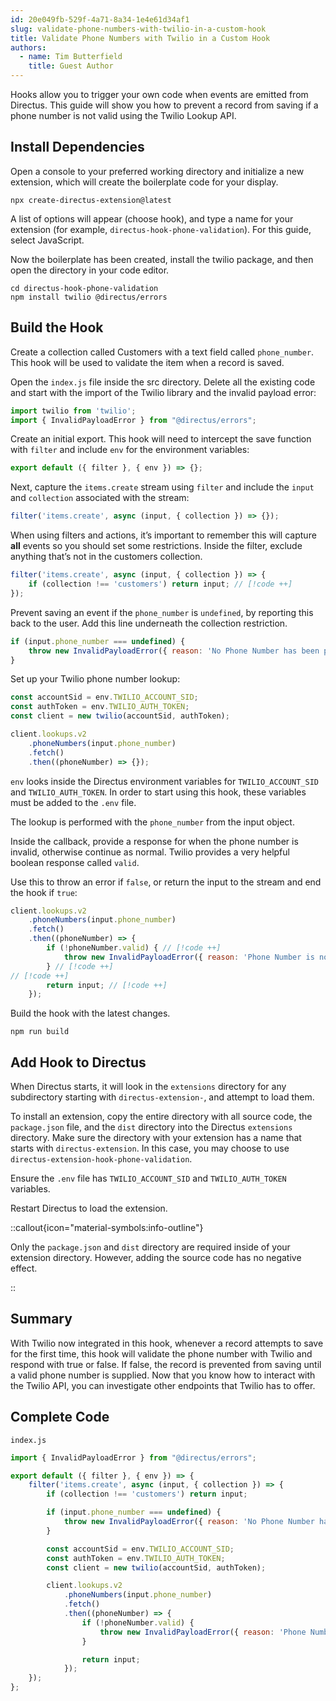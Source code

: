 ```yaml
---
id: 20e049fb-529f-4a71-8a34-1e4e61d34af1
slug: validate-phone-numbers-with-twilio-in-a-custom-hook
title: Validate Phone Numbers with Twilio in a Custom Hook
authors: 
  - name: Tim Butterfield
    title: Guest Author
---
```

Hooks allow you to trigger your own code when events are emitted from Directus. This guide will show you how to prevent
a record from saving if a phone number is not valid using the Twilio Lookup API.

## Install Dependencies

Open a console to your preferred working directory and initialize a new extension, which will create the boilerplate
code for your display.

```shell
npx create-directus-extension@latest
```

A list of options will appear (choose hook), and type a name for your extension (for example,
`directus-hook-phone-validation`). For this guide, select JavaScript.

Now the boilerplate has been created, install the twilio package, and then open the directory in your code editor.

```
cd directus-hook-phone-validation
npm install twilio @directus/errors
```

## Build the Hook

Create a collection called Customers with a text field called `phone_number`. This hook will be used to validate the
item when a record is saved.

Open the `index.js` file inside the src directory. Delete all the existing code and start with the import of the Twilio
library and the invalid payload error:

```js
import twilio from 'twilio';
import { InvalidPayloadError } from "@directus/errors";
```

Create an initial export. This hook will need to intercept the save function with `filter` and include `env` for the
environment variables:

```js
export default ({ filter }, { env }) => {};
```

Next, capture the `items.create` stream using `filter` and include the `input` and `collection` associated with the
stream:

```js
filter('items.create', async (input, { collection }) => {});
```

When using filters and actions, it’s important to remember this will capture **all** events so you should set some
restrictions. Inside the filter, exclude anything that’s not in the customers collection.

```js
filter('items.create', async (input, { collection }) => {
	if (collection !== 'customers') return input; // [!code ++]
});
```

Prevent saving an event if the `phone_number` is `undefined`, by reporting this back to the user. Add this line
underneath the collection restriction.

```js
if (input.phone_number === undefined) {
	throw new InvalidPayloadError({ reason: 'No Phone Number has been provided' });
}
```

Set up your Twilio phone number lookup:

```js
const accountSid = env.TWILIO_ACCOUNT_SID;
const authToken = env.TWILIO_AUTH_TOKEN;
const client = new twilio(accountSid, authToken);

client.lookups.v2
	.phoneNumbers(input.phone_number)
	.fetch()
	.then((phoneNumber) => {});
```

`env` looks inside the Directus environment variables for `TWILIO_ACCOUNT_SID` and `TWILIO_AUTH_TOKEN`. In order to
start using this hook, these variables must be added to the `.env` file.

The lookup is performed with the `phone_number` from the input object.

Inside the callback, provide a response for when the phone number is invalid, otherwise continue as normal. Twilio
provides a very helpful boolean response called `valid`.

Use this to throw an error if `false`, or return the input to the stream and end the hook if `true`:

```js
client.lookups.v2
	.phoneNumbers(input.phone_number)
	.fetch()
	.then((phoneNumber) => {
		if (!phoneNumber.valid) { // [!code ++]
			throw new InvalidPayloadError({ reason: 'Phone Number is not valid' }); // [!code ++]
		} // [!code ++]
// [!code ++]
		return input; // [!code ++]
	});
```

Build the hook with the latest changes.

```
npm run build
```

## Add Hook to Directus

When Directus starts, it will look in the `extensions` directory for any subdirectory starting with
`directus-extension-`, and attempt to load them.

To install an extension, copy the entire directory with all source code, the `package.json` file, and the `dist`
directory into the Directus `extensions` directory. Make sure the directory with your extension has a name that starts
with `directus-extension`. In this case, you may choose to use `directus-extension-hook-phone-validation`.

Ensure the `.env` file has `TWILIO_ACCOUNT_SID` and `TWILIO_AUTH_TOKEN` variables.

Restart Directus to load the extension.

::callout{icon="material-symbols:info-outline"}

Only the `package.json` and `dist` directory are required inside of your extension directory. However, adding the source
code has no negative effect.

::

## Summary

With Twilio now integrated in this hook, whenever a record attempts to save for the first time, this hook will validate
the phone number with Twilio and respond with true or false. If false, the record is prevented from saving until a valid
phone number is supplied. Now that you know how to interact with the Twilio API, you can investigate other endpoints
that Twilio has to offer.

## Complete Code

`index.js`

```js
import { InvalidPayloadError } from "@directus/errors";

export default ({ filter }, { env }) => {
	filter('items.create', async (input, { collection }) => {
		if (collection !== 'customers') return input;

		if (input.phone_number === undefined) {
			throw new InvalidPayloadError({ reason: 'No Phone Number has been provided' });
		}

		const accountSid = env.TWILIO_ACCOUNT_SID;
		const authToken = env.TWILIO_AUTH_TOKEN;
		const client = new twilio(accountSid, authToken);

		client.lookups.v2
			.phoneNumbers(input.phone_number)
			.fetch()
			.then((phoneNumber) => {
				if (!phoneNumber.valid) {
					throw new InvalidPayloadError({ reason: 'Phone Number is not valid' });
				}

				return input;
			});
	});
};
```
